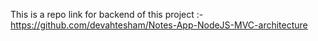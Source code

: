 This is a repo link for backend of this project :- https://github.com/devahtesham/Notes-App-NodeJS-MVC-architecture
